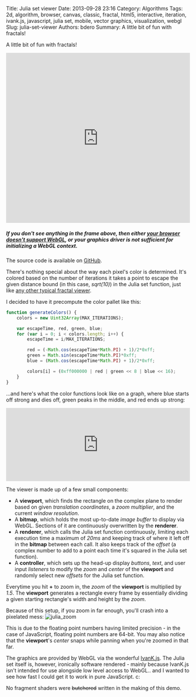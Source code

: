 Title: Julia set viewer
Date: 2013-09-28 23:16
Category: Algorithms
Tags: 2d, algorithm, browser, canvas, classic, fractal, html5, interactive, iteration, ivank.js, javascript, julia set, mobile, vector graphics, visualization, webgl
Slug: julia-set-viewer
Authors: bdero
Summary: A little bit of fun with fractals!

A little bit of fun with fractals! <!--more-->

<iframe src="http://bdero.me/ivank-tests/julia/" width="100%" height="465" frameborder="no"></iframe><h5><strong>If you don't see anything in the frame above, then either <a title="Check if your browser supports WebGL" href="http://get.webgl.org/" target="_blank">your browser doesn't support WebGL</a>, or your graphics driver is not sufficient for initializing a WebGL context.</strong></h5>
The source code is available on <a title="Julia Set viewer source code" href="https://github.com/bdero/ivank-tests/blob/gh-pages/julia/julia.js" target="_blank">GitHub</a>.

There's nothing special about the way each pixel's color is determined. It's colored based on the number of iterations it takes a point to escape the given distance bound (in this case, <em>sqrt(10)</em>) in the Julia set function, just like <a title="How Julia set images are generated" href="http://www.youtube.com/watch?v=2AZYZ-L8m9Q#t=358" target="_blank">any other typical fractal viewer</a>.

I decided to have it precompute the color pallet like this:

```javascript
function generateColors() {
	colors = new Uint32Array(MAX_ITERATIONS);

	var escapeTime, red, green, blue;
	for (var i = 0; i < colors.length; i++) {
		escapeTime = i/MAX_ITERATIONS;

		red = (-Math.cos(escapeTime*Math.PI) + 1)/2*0xff;
		green = Math.sin(escapeTime*Math.PI)*0xff;
		blue = (Math.cos(escapeTime*Math.PI) + 1)/2*0xff;

		colors[i] = (0xff000000 | red | green << 8 | blue << 16);
	}
}
```

...and here's what the color functions look like on a graph, where blue starts off strong and dies off, green peaks in the middle, and red ends up strong:

<iframe src="http://graph.tk/" id="julia-set-viewer_colorgraph" width="100%" height="200" frameborder="no"> </iframe><script>
var graph=document.getElementById("julia-set-viewer_colorgraph");
graph.onload=function() { function g(m){ graph.contentWindow.postMessage(m,"http://graph.tk") };
g("add:(cos(x*pi)+1)/2"); // Blue
g("add:(-cos(x*pi)+1)/2"); // Red
g("add:sin(x*pi)"); // Green
g("scale:9,3");
g("center:0.5,0.5");
}</script>

The viewer is made up of a few small components:
<ul>
	<li>A <strong>viewport</strong>, which finds the rectangle on the complex plane to render based on given <em>translation coordinates</em>, a <em>zoom multiplier</em>, and the current <em>window resolution</em>.</li>
	<li>A <strong>bitmap</strong>, which holds the most up-to-date <em>image buffer</em> to display via WebGL. Sections of it are continuously overwritten by the <strong>renderer</strong>.</li>
	<li>A <strong>renderer</strong>, which calls the Julia set function continuously, limiting each execution time a maximum of <em>20ms</em> and keeping track of where it left off in the <strong>bitmap</strong> between each call. It also keeps track of the <em>offset</em> (a complex number to add to a point each time it's squared in the Julia set function).</li>
	<li>A <strong>controller</strong>, which sets up the head-up display <em>buttons</em>, <em>text</em>, and user input <em>listeners</em> to modify the <em>zoom</em> and <em>center</em> of the <strong>viewport</strong> and randomly select new <em>offsets</em> for the Julia set function.</li>
</ul>

Everytime you hit <strong>+</strong> to zoom in, the <em>zoom</em> of the <strong>viewport</strong> is multiplied by <em>1.5</em>. The <strong>viewport</strong> generates a rectangle every frame by essentially dividing a given starting rectangle's width and height by the <em>zoom</em>.

Because of this setup, if you zoom in far enough, you'll crash into a pixelated mess:
<img class="aligncenter" alt="julia_zoom" src="{filename}/images/julia_zoom.gif" />

This is due to the floating point numbers having limited precision - in the case of JavaScript, floating point numbers are 64-bit. You may also notice that the <strong>viewport</strong>'s <em>center</em> snaps while panning when you're zoomed in that far.

The graphics are provided by WebGL via the wonderful <a href="http://lib.ivank.net/" title="IvanK Lib" target="_blank">IvanK.js</a>. The Julia set itself is, however, ironically software rendered - mainly because IvanK.js isn't intended for use alongside low level access to WebGL.. and I wanted to see how fast I could get it to work in pure JavaScript. c:

No fragment shaders were <del>butchered</del> written in the making of this demo.
